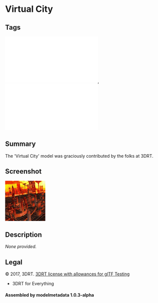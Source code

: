 # Virtual City

## Tags

![core](../../Models-core.md), ![testing](../../Models-testing.md)

## Summary

The 'Virtual City' model was graciously contributed by the folks at 3DRT.

## Screenshot

![screenshot](screenshot/screenshot.gif)

## Description

_None provided._

## Legal

&copy; 2017, 3DRT. [3DRT license with allowances for glTF Testing]()

 - 3DRT for Everything

#### Assembled by modelmetadata 1.0.3-alpha